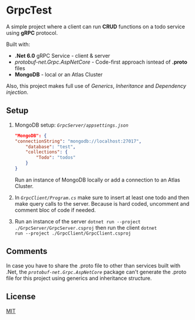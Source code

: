 # GrpcTest

<p>A simple project where a client can run <b>CRUD</b> functions on a todo service using <b>gRPC</b> protocol.</p>
Built with: 

<ul>
    <li><b>.Net 6.0</b> gRPC Service - client & server</li>
    <li><i>protobuf-net.Grpc.AspNetCore</i> - Code-first approach isntead of <b>.proto</b> files</li>
    <li><b>MongoDB</b> - local or an Atlas Cluster</li>
</ul>

<p>Also, this project makes full use of <i>Generics</i>, <i>Inheritance</i> and <i>Dependency injection</i>.</p>

## Setup


1. MongoDB setup:
    <code><i>GrpcServer/appsettings.json</i></code>

    ```json
    "MongoDB": {
    "connectionString": "mongodb://localhost:27017",
        "database": "test",
        "collections": {
            "Todo": "todos"
        }
    }
    ```
    Run an instance of MongoDB locally or add a connection to an Atlas Cluster.
2.
    In <code><i>GrpcClient/Program.cs</i></code> make sure to insert at least one
        todo and then make query calls to the server. Because is hard coded, uncomment and comment bloc of code if needed.

3.  Run an instance of the server <code>dotnet run --project ./GrpcServer/GrpcServer.csproj</code> then run the client <code>dotnet run --project ./GrpcClient/GrpcClient.csproj</code>

## Comments

In case you have to share the .proto file to other than services built with .Net, the <code><i>protobuf-net.Grpc.AspNetCore</i></code> package can't generate the .proto file for this project using generics and inheritance structure.

## License
[MIT](https://choosealicense.com/licenses/mit/)